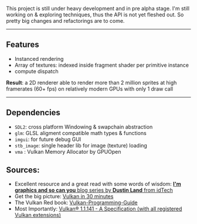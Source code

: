 
This project is still under heavy development and in pre alpha stage. I'm still working on & exploring techniques, thus the API is not yet fleshed out.
So pretty big changes and refactorings are to come.

--- 

## Features

- Instanced rendering
- Array of textures: indexed inside fragment shader per primitive instance
- compute dispatch

**Result**: a 2D renderer able to render more than 2 million sprites at high framerates (60+ fps) on relatively modern GPUs with only 1 draw call

---

<!-- <img src="https://github.com/AdlanSADOU/Vulkan_Renderer/blob/master/.misc/v0.1.gif" width="44%" height="44%"> -->


## Dependencies

- ```SDL2```: cross platform Windowing & swapchain abstraction
- ```glm```: GLSL aligment compatible math types & functions
- ```imgui```: for future debug GUI
- ```stb_image```: single header lib for image (texture) loading
- ```vma``` : Vulkan Memory Allocator by GPUOpen

## Sources:

- Excellent resource and a great read with some words of wisdom: [**I'm graphics and so can you** blog series by **Dustin Land** from idTech](https://www.fasterthan.life/blog/2017/7/11/i-am-graphics-and-so-can-you-part-1)
- Get the big picture: [Vulkan in 30 minutes](https://renderdoc.org/vulkan-in-30-minutes.html)
- The Vulkan Red book: [Vulkan-Programming-Guide](https://www.amazon.com/Vulkan-Programming-Guide-Official-Learning/dp/0134464540)
- Most Importantly: [Vulkan® 1.1.141 - A Specification (with all registered Vulkan extensions)](https://www.khronos.org/registry/vulkan/specs/1.1-extensions/html/vkspec.html)
